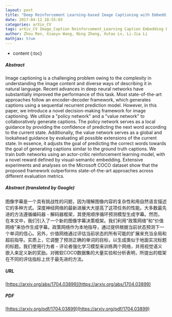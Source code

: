 ```yaml
---
layout: post
title: "Deep Reinforcement Learning-based Image Captioning with Embedding Reward"
date: 2017-04-12 18:55:03
categories: arXiv_CV
tags: arXiv_CV Image_Caption Reinforcement_Learning Caption Embedding Prediction
author: Zhou Ren, Xiaoyu Wang, Ning Zhang, Xutao Lv, Li-Jia Li
mathjax: true
---
```


* content
{:toc}

##### Abstract
Image captioning is a challenging problem owing to the complexity in understanding the image content and diverse ways of describing it in natural language. Recent advances in deep neural networks have substantially improved the performance of this task. Most state-of-the-art approaches follow an encoder-decoder framework, which generates captions using a sequential recurrent prediction model. However, in this paper, we introduce a novel decision-making framework for image captioning. We utilize a "policy network" and a "value network" to collaboratively generate captions. The policy network serves as a local guidance by providing the confidence of predicting the next word according to the current state. Additionally, the value network serves as a global and lookahead guidance by evaluating all possible extensions of the current state. In essence, it adjusts the goal of predicting the correct words towards the goal of generating captions similar to the ground truth captions. We train both networks using an actor-critic reinforcement learning model, with a novel reward defined by visual-semantic embedding. Extensive experiments and analyses on the Microsoft COCO dataset show that the proposed framework outperforms state-of-the-art approaches across different evaluation metrics.

##### Abstract (translated by Google)
图像字幕是一个具有挑战性的问题，因为理解图像内容的复杂性和用自然语言描述它的多种方式。深度神经网络的最新进展大大提高了这项任务的性能。大多数最先进的方法遵循编码器 - 解码器框架，其使用顺序循环预测模型生成字幕。然而，在本文中，我们引入了一个新的图像字幕决策框架。我们利用“政策网络”和“价值网络”来协作生成字幕。政策网络作为本地指导，通过提供根据当前状态预测下一个单词的信心。另外，价值网络通过评估当前状态的所有可能的扩展来充当全局和超前指导。实质上，它调整了预测正确的单词的目标，以生成类似于地面实况标题的标题。我们使用行为者 - 评论者强化学习模型来训练两个网络，并用视觉语义嵌入来定义新的奖励。对微软COCO数据集的大量实验和分析表明，所提出的框架在不同的评估指标上优于最先进的方法。

##### URL
[https://arxiv.org/abs/1704.03899](https://arxiv.org/abs/1704.03899)

##### PDF
[https://arxiv.org/pdf/1704.03899](https://arxiv.org/pdf/1704.03899)

